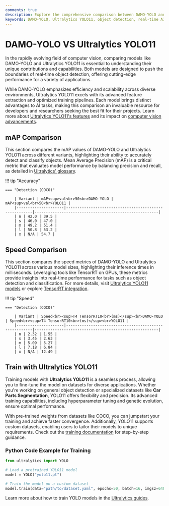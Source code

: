 ```yaml
---
comments: true
description: Explore the comprehensive comparison between DAMO-YOLO and Ultralytics YOLO11, two leading-edge AI models revolutionizing object detection and real-time computer vision. Discover their performance, speed, accuracy, and deployment capabilities across edge AI and cloud environments.
keywords: DAMO-YOLO, Ultralytics YOLO11, object detection, real-time AI, edge AI, computer vision, AI model comparison, YOLO series
---
```


# DAMO-YOLO VS Ultralytics YOLO11

In the rapidly evolving field of computer vision, comparing models like DAMO-YOLO and Ultralytics YOLO11 is essential to understanding their unique contributions and capabilities. Both models are designed to push the boundaries of real-time object detection, offering cutting-edge performance for a variety of applications.

While DAMO-YOLO emphasizes efficiency and scalability across diverse environments, Ultralytics YOLO11 excels with its advanced feature extraction and optimized training pipelines. Each model brings distinct advantages to AI tasks, making this comparison an invaluable resource for developers and researchers seeking the best fit for their projects. Learn more about [Ultralytics YOLO11's features](https://docs.ultralytics.com/models/yolo11/) and its impact on [computer vision advancements](https://www.ultralytics.com/blog/ultralytics-yolo11-has-arrived-redefine-whats-possible-in-ai).

## mAP Comparison

This section compares the mAP values of DAMO-YOLO and Ultralytics YOLO11 across different variants, highlighting their ability to accurately detect and classify objects. Mean Average Precision (mAP) is a critical metric that evaluates model performance by balancing precision and recall, as detailed in [Ultralytics' glossary](https://www.ultralytics.com/glossary/mean-average-precision-map).

!!! tip "Accuracy"

    === "Detection (COCO)"

    	| Variant | mAP<sup>val<br>50<br>DAMO-YOLO | mAP<sup>val<br>50<br>YOLO11 |
    	|---------------------|-------------------------------------------------------|-------------------------------------------------------|
    	| n | 42.0 | 39.5 |
    	| s | 46.0 | 47.0 |
    	| m | 49.2 | 51.4 |
    	| l | 50.8 | 53.2 |
    	| x | N/A | 54.7 |


## Speed Comparison

This section compares the speed metrics of DAMO-YOLO and Ultralytics YOLO11 across various model sizes, highlighting their inference times in milliseconds. Leveraging tools like TensorRT on GPUs, these metrics provide insights into real-time performance for tasks such as object detection and classification. For more details, visit [Ultralytics YOLO11 models](https://docs.ultralytics.com/models/yolo11/) or explore [TensorRT integration](https://docs.ultralytics.com/integrations/tensorrt/).

!!! tip "Speed"

    === "Detection (COCO)"

    	| Variant | Speed<br><sup>T4 TensorRT10<br>(ms)</sup><br>DAMO-YOLO | Speed<br><sup>T4 TensorRT10<br>(ms)</sup><br>YOLO11 |
    	|---------------------|-------------------------------------------------------|-------------------------------------------------------|
    	| n | 2.32 | 1.55 |
    	| s | 3.45 | 2.63 |
    	| m | 5.09 | 5.27 |
    	| l | 7.18 | 6.84 |
    	| x | N/A | 12.49 |

## Train with Ultralytics YOLO11

Training models with **Ultralytics YOLO11** is a seamless process, allowing you to fine-tune the model on datasets for diverse applications. Whether you're working on general object detection or specialized datasets like **Car Parts Segmentation**, YOLO11 offers flexibility and precision. Its advanced training capabilities, including hyperparameter tuning and genetic evolution, ensure optimal performance.

With pre-trained weights from datasets like COCO, you can jumpstart your training and achieve faster convergence. Additionally, YOLO11 supports custom datasets, enabling users to tailor their models to unique requirements. Check out the [training documentation](https://docs.ultralytics.com/modes/train/) for step-by-step guidance.

### Python Code Example for Training

```python
from ultralytics import YOLO

# Load a pretrained YOLO11 model
model = YOLO("yolo11.pt")

# Train the model on a custom dataset
model.train(data="path/to/dataset.yaml", epochs=50, batch=16, imgsz=640)
```

Learn more about how to train YOLO models in the [Ultralytics guides](https://docs.ultralytics.com/guides/).

